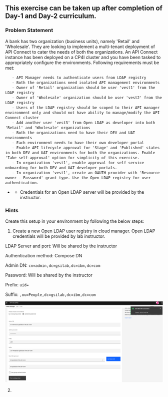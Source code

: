 ## This exercise can be taken up after completion of Day-1 and Day-2 curriculum.

### Problem Statement

A bank has two organization (business units), namely 'Retail' and 'Wholesale'. They are looking to implement a multi-tenant deployment of API Connect to cater the needs of both the organizations. An API Connect instance has been deployed on a CP4I cluster and you have been tasked to appropriately configure the environments. Following requirements must be met:
      
       - API Manager needs to authenticate users from LDAP registry
       - Both the organizations need isolated API management environments
       - Owner of 'Retail' organization should be user 'vest1' from the LDAP registry
       - Owner of 'Wholesale' organization should be user 'vest2' from the LDAP registry
       - Users of the LDAP registry should be scoped to their API manager environment only and should not have ability to manage/modify the API Connect cluster
       - Add another user 'vest3' from Open LDAP as developer into both 'Retail' and 'Wholesale' organizations
       - Both the organizations need to have their DEV and UAT environments
       - Each environment needs to have their own developer portal
       - Enable API lifecycle approval for 'Stage' and 'Published' states in both DEV and UAT environments for both the organizations. Enable 'Take self-approval' option for simplicity of this exercise.
       - In organization 'vest1', enable approval for self service onboarding for both DEV and UAT developer portals.
       - In organization 'vest1', create an OAUTH provider with 'Resource owner - Password' grant type. Use the Open LDAP registry for user authentication.
       


* * Credentials for an Open LDAP server will be provided by the instructor. 

### Hints
Create this setup in your environment by following the below steps:

1) Create a new Open LDAP user registry in cloud manager. Open LDAP credentials will be provided by lab instructor. 

LDAP Server and port: Will be shared by the instructor
      
Authentication method: Compose DN
      
Admin DN: `cn=admin,dc=gsilab,dc=ibm,dc=com`
      
Password: Will be shared by the instructor
      
Prefix: `uid=`
      
Suffix: `,ou=People,dc=gsilab,dc=ibm,dc=com`
      

![](images/open_ldap_config.png)

2) 
